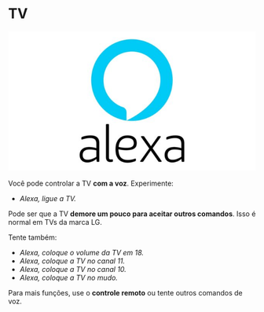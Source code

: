 # TV

![Controle por voz](../../../img/alexa-logo.jpg)

Você pode controlar a TV **com a voz**. Experimente:

- _Alexa, ligue a TV._

Pode ser que a TV **demore um pouco para aceitar outros comandos**. Isso é normal em TVs da marca LG.

Tente também:

- _Alexa, coloque o volume da TV em 18._
- _Alexa, coloque a TV no canal 11._
- _Alexa, coloque a TV no canal 10._
- _Alexa, coloque a TV no mudo._

Para mais funções, use o **controle remoto** ou tente outros comandos de voz.